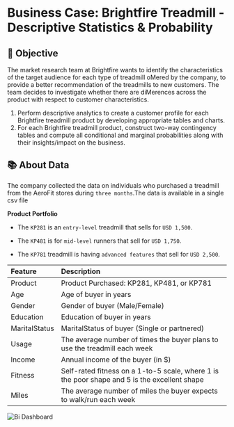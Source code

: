 # Business Case: Brightfire Treadmill -  Descriptive Statistics & Probability

## 🎯 Objective
The market research team at Brightfire wants to identify the characteristics of the target
audience for each type of treadmill oMered by the company, to provide a better
recommendation of the treadmills to new customers. The team decides to investigate
whether there are diMerences across the product with respect to customer characteristics.

1. Perform descriptive analytics to create a customer profile for each Brightfire
treadmill product by developing appropriate tables and charts.
2. For each Brightfire treadmill product, construct two-way contingency tables and
compute all conditional and marginal probabilities along with their insights/impact
on the business.

## 📚 About Data
The company collected the data on individuals who purchased a treadmill from the AeroFit stores during `three months`.The data is available in a single csv file 

**Product Portfolio**

- The `KP281` is an `entry-level` treadmill that sells for `USD 1,500`.


- The `KP481` is for `mid-level` runners that sell for `USD 1,750`.


- The `KP781` treadmill is having `advanced features` that sell for `USD 2,500`.
  
| Feature | Description |
|:--------|:------------|
| Product | Product Purchased:	KP281, KP481, or KP781 |
| Age | Age of buyer in years |
| Gender | Gender of buyer (Male/Female) |
| Education | Education of buyer in years |
| MaritalStatus | MaritalStatus of buyer (Single or partnered) |
| Usage | The average number of times the buyer plans to use the treadmill each week |
| Income | Annual income of the buyer (in $) | 
| Fitness | Self-rated fitness on a 1-to-5 scale, where 1 is the poor shape and 5 is the excellent shape | 
| Miles | The average number of miles the buyer expects to walk/run each week | 

![Bi Dashboard](https://example.com/sunset.jpg)



 
